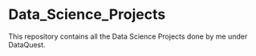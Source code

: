 # Data_Science_Projects
This repository contains all  the Data Science Projects done by me under DataQuest.
